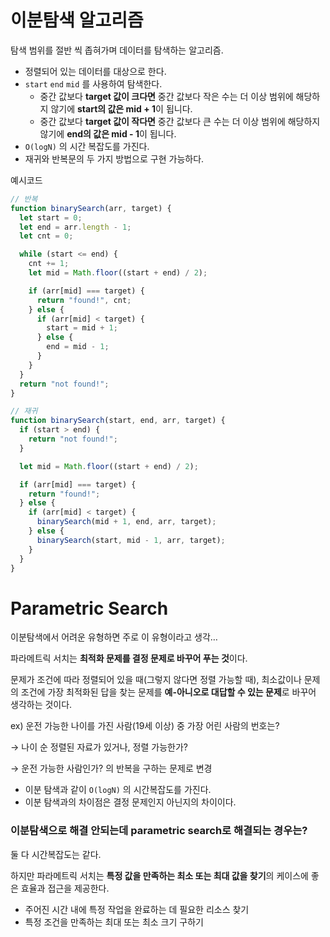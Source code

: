 # 이분탐색 알고리즘

탐색 범위를 절반 씩 좁혀가며 데이터를 탐색하는 알고리즘.

- 정렬되어 있는 데이터를 대상으로 한다.
- `start` `end` `mid` 를 사용하여 탐색한다.
  - 중간 값보다 **target 값이 크다면** 중간 값보다 작은 수는 더 이상 범위에 해당하지 않기에 **start의 값은 mid + 1**이 됩니다.
  - 중간 값보다 **target 값이 작다면** 중간 값보다 큰 수는 더 이상 범위에 해당하지 않기에 **end의 값은 mid - 1**이 됩니다.
- `O(logN)` 의 시간 복잡도를 가진다.
- 재귀와 반복문의 두 가지 방법으로 구현 가능하다.

예시코드

```jsx
// 반복
function binarySearch(arr, target) {
  let start = 0;
  let end = arr.length - 1;
  let cnt = 0;

  while (start <= end) {
    cnt += 1;
    let mid = Math.floor((start + end) / 2);

    if (arr[mid] === target) {
      return "found!", cnt;
    } else {
      if (arr[mid] < target) {
        start = mid + 1;
      } else {
        end = mid - 1;
      }
    }
  }
  return "not found!";
}
```

```jsx
// 재귀
function binarySearch(start, end, arr, target) {
  if (start > end) {
    return "not found!";
  }

  let mid = Math.floor((start + end) / 2);

  if (arr[mid] === target) {
    return "found!";
  } else {
    if (arr[mid] < target) {
      binarySearch(mid + 1, end, arr, target);
    } else {
      binarySearch(start, mid - 1, arr, target);
    }
  }
}
```

# Parametric Search

이분탐색에서 어려운 유형하면 주로 이 유형이라고 생각…

파라메트릭 서치는 **최적화 문제를 결정 문제로 바꾸어 푸는 것**이다.

문제가 조건에 따라 정렬되어 있을 때(그렇지 않다면 정렬 가능할 때), 최소값이나 문제의 조건에 가장 최적화된 답을 찾는 문제를 **예-아니오로 대답할 수 있는 문제**로 바꾸어 생각하는 것이다.

ex) 운전 가능한 나이를 가진 사람(19세 이상) 중 가장 어린 사람의 번호는?

→ 나이 순 정렬된 자료가 있거나, 정렬 가능한가?

→ 운전 가능한 사람인가? 의 반복을 구하는 문제로 변경

- 이분 탐색과 같이 `O(logN)` 의 시간복잡도를 가진다.
- 이분 탐색과의 차이점은 결정 문제인지 아닌지의 차이이다.

### 이분탐색으로 해결 안되는데 parametric search로 해결되는 경우는?

둘 다 시간복잡도는 같다.

하지만 파라메트릭 서치는 **특정 값을 만족하는 최소 또는 최대 값을 찾기**의 케이스에 좋은 효율과 접근을 제공한다.

- 주어진 시간 내에 특정 작업을 완료하는 데 필요한 리소스 찾기
- 특정 조건을 만족하는 최대 또는 최소 크기 구하기
